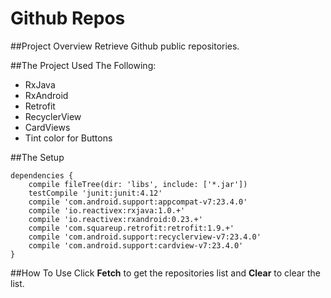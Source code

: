 # Github Repos

##Project Overview
Retrieve Github public repositories.

##The Project Used The Following:
* RxJava
* RxAndroid
* Retrofit
* RecyclerView
* CardViews
* Tint color for Buttons

##The Setup

```
dependencies {
    compile fileTree(dir: 'libs', include: ['*.jar'])
    testCompile 'junit:junit:4.12'
    compile 'com.android.support:appcompat-v7:23.4.0'
    compile 'io.reactivex:rxjava:1.0.+'
    compile 'io.reactivex:rxandroid:0.23.+'
    compile 'com.squareup.retrofit:retrofit:1.9.+'
    compile 'com.android.support:recyclerview-v7:23.4.0'
    compile 'com.android.support:cardview-v7:23.4.0'
}
```
##How To Use
Click **Fetch** to get the repositories list and **Clear** to clear the list.
